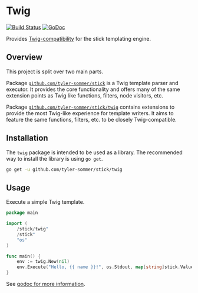 Twig
====

[![Build Status](https://travis-ci.org/tyler-sommer/stick.svg?branch=master)](https://travis-ci.org/tyler-sommer/stick)
[![GoDoc](https://godoc.org/github.com/tyler-sommer/stick/twig?status.svg)](https://godoc.org/github.com/tyler-sommer/stick/twig)

Provides [Twig-compatibility](http://twig.sensiolabs.org/) for the stick
templating engine.


Overview
--------

This project is split over two main parts.

Package
[`github.com/tyler-sommer/stick`](https://github.com/tyler-sommer/stick)
is a Twig template parser and executor. It provides the core
functionality and offers many of the same extension points as Twig like
functions, filters, node visitors, etc.

Package
[`github.com/tyler-sommer/stick/twig`](https://github.com/tyler-sommer/stick/tree/master/twig)
contains extensions to provide the most Twig-like experience for
template writers. It aims to feature the same functions, filters, etc.
to be closely Twig-compatible.


Installation
------------

The `twig` package is intended to be used as a library. The recommended
way to install the library is using `go get`.

```bash
go get -u github.com/tyler-sommer/stick/twig
```


Usage
-----

Execute a simple Twig template.

```go
package main

import (
	/stick/twig"
	/stick"
	"os"
)

func main() {
    env := twig.New(nil)
	env.Execute("Hello, {{ name }}!", os.Stdout, map[string]stick.Value{"name": "Tyler"})
}
```

See [godoc for more information](https://godoc.org/github.com/tyler-sommer/stick/twig).

